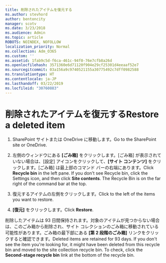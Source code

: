 ```yaml
---
title: 削除されたアイテムを復元する
ms.author: stevhord
author: bentoncity
manager: scotv
ms.date: 3/23/2018
ms.audience: Admin
ms.topic: article
ROBOTS: NOINDEX, NOFOLLOW
localization_priority: Normal
ms.collection: Adm_O365
ms.custom: ''
ms.assetid: 1fab9c5d-f6ca-461c-94f0-76e7cfb8a26d
ms.openlocfilehash: 3571360e6d71120f904e29cf25301d4eeaaf52e7
ms.sourcegitcommit: 03a156a9c9740521155a30775492c7dff0982588
ms.translationtype: HT
ms.contentlocale: ja-JP
ms.lasthandoff: 03/22/2019
ms.locfileid: "30760883"
---
```

# <a name="restore-a-deleted-item"></a><span data-ttu-id="b4914-102">削除されたアイテムを復元する</span><span class="sxs-lookup"><span data-stu-id="b4914-102">Restore a deleted item</span></span>

1. <span data-ttu-id="b4914-103">SharePoint サイトまたは OneDrive に移動します。</span><span class="sxs-lookup"><span data-stu-id="b4914-103">Go to the SharePoint site or OneDrive.</span></span>
    
2. <span data-ttu-id="b4914-p101">左側のウィンドウにある **[ごみ箱]** をクリックします。[ごみ箱] が表示されていない場合は、[設定] アイコンをクリックして、**[サイト コンテンツ]** をクリックします。[ごみ箱] は最上部のコマンド バーの右端にあります。</span><span class="sxs-lookup"><span data-stu-id="b4914-p101">Click **Recycle bin** in the left pane. If you don't see Recycle bin, click the Settings icon, and then click **Site contents**. The Recycle Bin is on the far right of the command bar at the top.</span></span>
    
3. <span data-ttu-id="b4914-107">復元するアイテムの左側をクリックします。</span><span class="sxs-lookup"><span data-stu-id="b4914-107">Click to the left of the items you want to restore.</span></span>
    
4. <span data-ttu-id="b4914-108">**[復元]** をクリックします。</span><span class="sxs-lookup"><span data-stu-id="b4914-108">Click **Restore**.</span></span>
    
<span data-ttu-id="b4914-p102">削除したアイテムは 93 日間保持されます。対象のアイテムが見つからない場合は、このごみ箱から削除され、サイト コレクションのごみ箱に移動されている可能性があります。ごみ箱の最下部にある **[第 2 段階のごみ箱]** リンクをクリックすると確認できます。</span><span class="sxs-lookup"><span data-stu-id="b4914-p102">Deleted items are retained for 93 days. If you don't see the item you're looking for, it might have been deleted from this recycle bin and moved to the site collection recycle bin. To check, click the **Second-stage recycle bin** link at the bottom of the recycle bin.</span></span> 
  

